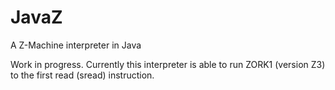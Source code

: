 # JavaZ
A Z-Machine interpreter in Java

Work in progress. Currently this interpreter is able to run ZORK1 (version Z3) to the first read (sread) instruction.
